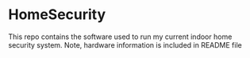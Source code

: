 # HomeSecurity
This repo contains the software used to run my current indoor home security system. Note, hardware information is included in README file
